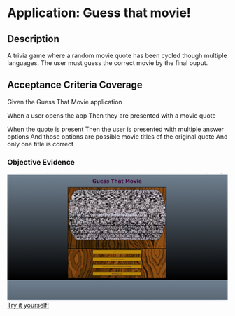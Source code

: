 # Application: Guess that movie!

## Description

A trivia game where a random movie quote has been cycled though multiple languages.
The user must guess the correct movie by the final ouput.

## Acceptance Criteria Coverage

Given the Guess That Movie application

When a user opens the app
Then they are presented with a movie quote

When the quote is present
Then the user is presented with multiple answer options
And those options are possible movie titles of the original quote
And only one title is correct


### Objective Evidence
![Example Picture](/assets/images/example.png?raw=true "Here is an example!")
[Try it yourself!](https://colleenkhm.github.io/guess-that-movie/)
